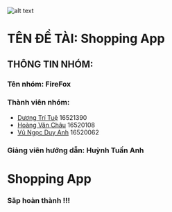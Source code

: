 ![alt text](https://www.uit.edu.vn/sites/vi/files/banner.png)
   # TÊN ĐỀ TÀI: Shopping App 
## THÔNG TIN NHÓM:
   ### Tên nhóm: FireFox
   ### Thành viên nhóm:
  - [Dương Trí Tuệ](https://www.facebook.com/duong.tritue.9) 16521390
  - [Hoàng Văn Châu](https://www.facebook.com/chau.ducgiang) 16520108
  - [Vũ Ngọc Duy Anh](https://www.facebook.com/d.a2029)   16520062
   ### Giảng viên hướng dẫn: Huỳnh Tuấn Anh

# Shopping App 
### Săp hoàn thành !!!
